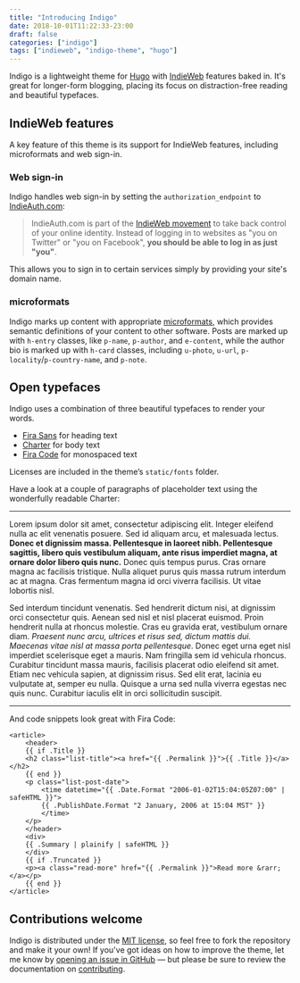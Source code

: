 ```yaml
---
title: "Introducing Indigo"
date: 2018-10-01T11:22:33-23:00
draft: false
categories: ["indigo"]
tags: ["indieweb", "indigo-theme", "hugo"]
---
```


Indigo is a lightweight theme for [Hugo][hugo] with [IndieWeb][indieweb] features baked in. It's great for longer-form blogging, placing its focus on distraction-free reading and beautiful typefaces.

<!--more-->

## IndieWeb features

A key feature of this theme is its support for IndieWeb features, including microformats and web sign-in.

### Web sign-in

Indigo handles web sign-in by setting the `authorization_endpoint` to [IndieAuth.com][indieauth]:

> IndieAuth.com is part of the [IndieWeb movement][why] to take back control of your online identity. Instead of logging in to websites as "you on Twitter" or "you on Facebook", **you should be able to log in as just "you"**.

This allows you to sign in to certain services simply by providing your site's domain name.

### microformats

Indigo marks up content with appropriate [microformats][mf2], which provides semantic definitions of your content to other software. Posts are marked up with `h-entry` classes, like `p-name`, `p-author`, and `e-content`, while the author bio is marked up with `h-card` classes, including `u-photo`, `u-url`, `p-locality`/`p-country-name`, and `p-note`.

## Open typefaces

Indigo uses a combination of three beautiful typefaces to render your words.

- [Fira Sans][fira-sans] for heading text
- [Charter][charter] for body text
- [Fira Code][fira-code] for monospaced text

Licenses are included in the theme’s `static/fonts` folder.

Have a look at a couple of paragraphs of placeholder text using the wonderfully readable Charter:

---
Lorem ipsum dolor sit amet, consectetur adipiscing elit. Integer eleifend nulla ac elit venenatis posuere. Sed id aliquam arcu, et malesuada lectus. **Donec et dignissim massa. Pellentesque in laoreet nibh. Pellentesque sagittis, libero quis vestibulum aliquam, ante risus imperdiet magna, at ornare dolor libero quis nunc.** Donec quis tempus purus. Cras ornare magna ac facilisis tristique. Nulla aliquet purus quis massa rutrum interdum ac at magna. Cras fermentum magna id orci viverra facilisis. Ut vitae lobortis nisl.

Sed interdum tincidunt venenatis. Sed hendrerit dictum nisi, at dignissim orci consectetur quis. Aenean sed nisl et nisl placerat euismod. Proin hendrerit nulla at rhoncus molestie. Cras eu gravida erat, vestibulum ornare diam. _Praesent nunc arcu, ultrices et risus sed, dictum mattis dui. Maecenas vitae nisl at massa porta pellentesque_. Donec eget urna eget nisl imperdiet scelerisque eget a mauris. Nam fringilla sem id vehicula rhoncus. Curabitur tincidunt massa mauris, facilisis placerat odio eleifend sit amet. Etiam nec vehicula sapien, at dignissim risus. Sed elit erat, lacinia eu vulputate at, semper eu nulla. Quisque a urna sed nulla viverra egestas nec quis nunc. Curabitur iaculis elit in orci sollicitudin suscipit.

---

And code snippets look great with Fira Code:

```
<article>
    <header>
    {{ if .Title }}
    <h2 class="list-title"><a href="{{ .Permalink }}">{{ .Title }}</a></h2>
    {{ end }}
    <p class="list-post-date">
        <time datetime="{{ .Date.Format "2006-01-02T15:04:05Z07:00" | safeHTML }}">
        {{ .PublishDate.Format "2 January, 2006 at 15:04 MST" }}
        </time>
    </p>
    </header>
    <div>
    {{ .Summary | plainify | safeHTML }}
    </div>
    {{ if .Truncated }}
    <p><a class="read-more" href="{{ .Permalink }}">Read more &rarr;</a></p>
    {{ end }}
</article>
```

## Contributions welcome

Indigo is distributed under the [MIT license][license], so feel free to fork the repository and make it your own! If you've got ideas on how to improve the theme, let me know by [opening an issue in GitHub](issue) — but please be sure to review the documentation on [contributing][contributing].

[hugo]: https://gohugo.io
[indieweb]: https://indieweb.org
[indieauth]: https://indieauth.com
[why]: https://indieweb.org/why
[mf2]: http://microformats.org
[fira-sans]: https://bboxtype.com/typefaces/FiraSans/#!layout=specimen
[charter]: https://practicaltypography.com/charter.html
[fira-code]: https://github.com/tonsky/FiraCode
[license]: https://github.com/AngeloStavrow/indigo/blob/master/LICENSE.md
[issue]: https://github.com/AngeloStavrow/indigo/issues
[contributing]: https://github.com/AngeloStavrow/indigo/blob/master/CONTRIBUTING.md
